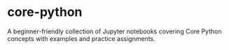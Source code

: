 # core-python
A beginner-friendly collection of Jupyter notebooks covering Core Python concepts with examples and practice assignments.
